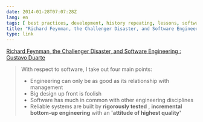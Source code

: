 ```yaml
---
date: 2014-01-28T07:07:28Z
lang: en
tags: [ best practices, development, history repeating, lessons, software ]
title: "Richard Feynman, the Challenger Disaster, and Software Engineering : Gustavo Duarte"
type: link
---
```


[Richard Feynman, the Challenger Disaster, and Software Engineering :
Gustavo
Duarte](http://duartes.org/gustavo/blog/post/richard-feynman-challenger-disaster-software-engineering)

> With respect to software, I take out four main points:
>
> -    Engineering can only be as good as its relationship with
>     management
> -    Big design up front is foolish
> -    Software has much in common with other engineering disciplines
> -    Reliable systems are built by **rigorously tested** ,
>     **incremental bottom-up engineering** with an **'attitude of
>     highest quality'**

